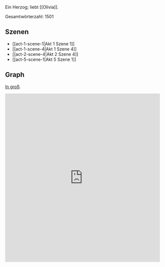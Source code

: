 Ein Herzog; liebt [[Olivia]].

Gesamtwörterzahl: 1501

## Szenen
- [[act-1-scene-1|Akt 1 Szene 1]]
- [[act-1-scene-4|Akt 1 Szene 4]]
- [[act-2-scene-4|Akt 2 Szene 4]]
- [[act-5-scene-1|Akt 5 Szene 1]]

## Graph
[In groß](https://catchears.github.io/was-ihr-wollt-graphs/characters/Orsino-dark).
<iframe src="https://catchears.github.io/was-ihr-wollt-graphs/characters/Orsino-dark" width=100% height=550 style="border: 0;"></iframe>